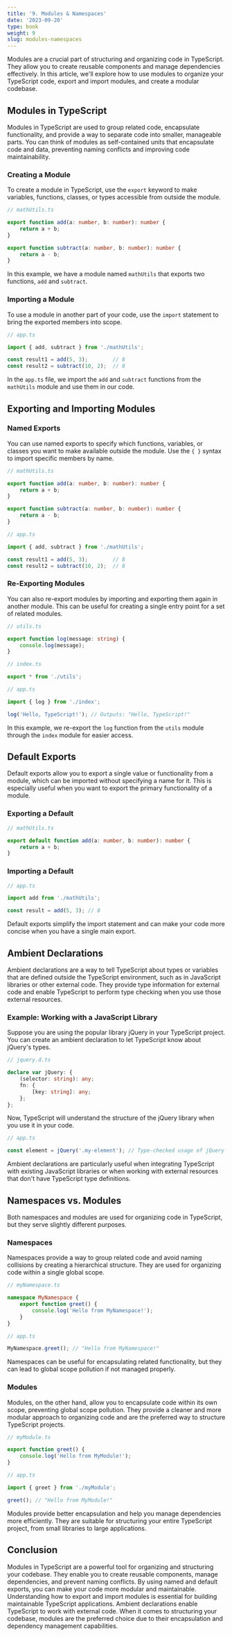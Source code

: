 ```yaml
---
title: '9. Modules & Namespaces' 
date: '2023-09-20'
type: book
weight: 9
slug: modules-namespaces
---
```


Modules are a crucial part of structuring and organizing code in TypeScript. They allow you to create reusable components and manage dependencies effectively. In this article, we'll explore how to use modules to organize your TypeScript code, export and import modules, and create a modular codebase.

## Modules in TypeScript

Modules in TypeScript are used to group related code, encapsulate functionality, and provide a way to separate code into smaller, manageable parts. You can think of modules as self-contained units that encapsulate code and data, preventing naming conflicts and improving code maintainability.

### Creating a Module

To create a module in TypeScript, use the `export` keyword to make variables, functions, classes, or types accessible from outside the module.

```typescript
// mathUtils.ts

export function add(a: number, b: number): number {
    return a + b;
}

export function subtract(a: number, b: number): number {
    return a - b;
}
```

In this example, we have a module named `mathUtils` that exports two functions, `add` and `subtract`.

### Importing a Module

To use a module in another part of your code, use the `import` statement to bring the exported members into scope.

```typescript
// app.ts

import { add, subtract } from './mathUtils';

const result1 = add(5, 3);        // 8
const result2 = subtract(10, 2);  // 8
```

In the `app.ts` file, we import the `add` and `subtract` functions from the `mathUtils` module and use them in our code.

## Exporting and Importing Modules

### Named Exports

You can use named exports to specify which functions, variables, or classes you want to make available outside the module. Use the `{ }` syntax to import specific members by name.

```typescript
// mathUtils.ts

export function add(a: number, b: number): number {
    return a + b;
}

export function subtract(a: number, b: number): number {
    return a - b;
}
```

```typescript
// app.ts

import { add, subtract } from './mathUtils';

const result1 = add(5, 3);        // 8
const result2 = subtract(10, 2);  // 8
```


### Re-Exporting Modules

You can also re-export modules by importing and exporting them again in another module. This can be useful for creating a single entry point for a set of related modules.

```typescript
// utils.ts

export function log(message: string) {
    console.log(message);
}
```

```typescript
// index.ts

export * from './utils';
```

```typescript
// app.ts

import { log } from './index';

log('Hello, TypeScript!'); // Outputs: "Hello, TypeScript!"
```

In this example, we re-export the `log` function from the `utils` module through the `index` module for easier access.

## Default Exports

Default exports allow you to export a single value or functionality from a module, which can be imported without specifying a name for it. This is especially useful when you want to export the primary functionality of a module.

### Exporting a Default

```typescript
// mathUtils.ts

export default function add(a: number, b: number): number {
    return a + b;
}
```

### Importing a Default

```typescript
// app.ts

import add from './mathUtils';

const result = add(5, 3); // 8
```

Default exports simplify the import statement and can make your code more concise when you have a single main export.

## Ambient Declarations

Ambient declarations are a way to tell TypeScript about types or variables that are defined outside the TypeScript environment, such as in JavaScript libraries or other external code. They provide type information for external code and enable TypeScript to perform type checking when you use those external resources.

### Example: Working with a JavaScript Library

Suppose you are using the popular library jQuery in your TypeScript project. You can create an ambient declaration to let TypeScript know about jQuery's types.

```typescript
// jquery.d.ts

declare var jQuery: {
    (selector: string): any;
    fn: {
        [key: string]: any;
    };
};
```

Now, TypeScript will understand the structure of the jQuery library when you use it in your code.

```typescript
// app.ts

const element = jQuery('.my-element'); // Type-checked usage of jQuery
```

Ambient declarations are particularly useful when integrating TypeScript with existing JavaScript libraries or when working with external resources that don't have TypeScript type definitions.

## Namespaces vs. Modules

Both namespaces and modules are used for organizing code in TypeScript, but they serve slightly different purposes.

### Namespaces

Namespaces provide a way to group related code and avoid naming collisions by creating a hierarchical structure. They are used for organizing code within a single global scope.

```typescript
// myNamespace.ts

namespace MyNamespace {
    export function greet() {
        console.log('Hello from MyNamespace!');
    }
}
```

```typescript
// app.ts

MyNamespace.greet(); // "Hello from MyNamespace!"
```

Namespaces can be useful for encapsulating related functionality, but they can lead to global scope pollution if not managed properly.

### Modules

Modules, on the other hand, allow you to encapsulate code within its own scope, preventing global scope pollution. They provide a cleaner and more modular approach to organizing code and are the preferred way to structure TypeScript projects.

```typescript
// myModule.ts

export function greet() {
    console.log('Hello from MyModule!');
}
```

```typescript
// app.ts

import { greet } from './myModule';

greet(); // "Hello from MyModule!"
```

Modules provide better encapsulation and help you manage dependencies more efficiently. They are suitable for structuring your entire TypeScript project, from small libraries to large applications.


## Conclusion

Modules in TypeScript are a powerful tool for organizing and structuring your codebase. They enable you to create reusable components, manage dependencies, and prevent naming conflicts. By using named and default exports, you can make your code more modular and maintainable. Understanding how to export and import modules is essential for building maintainable TypeScript applications. Ambient declarations enable TypeScript to work with external code. When it comes to structuring your codebase, modules are the preferred choice due to their encapsulation and dependency management capabilities.